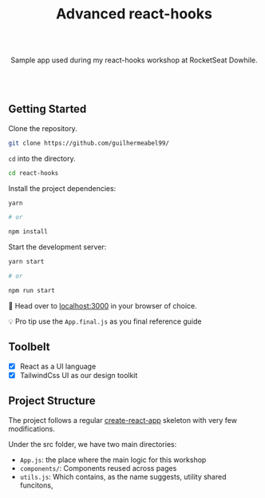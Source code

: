 <h1 align="center">
	Advanced react-hooks
</h1>
<br>
<br>

<p align="center"> Sample app used during my react-hooks workshop at RocketSeat Dowhile.</p>

<br>
<br>

## Getting Started

Clone the repository.

```sh
git clone https://github.com/guilhermeabel99/
```

`cd` into the directory.

```sh
cd react-hooks
```

Install the project dependencies:

```sh
yarn

# or

npm install
```

Start the development server:

```sh
yarn start

# or

npm run start
```

🚀 Head over to [localhost:3000](http://localhost:3000) in your browser of choice.

💡 Pro tip use the `App.final.js` as you final reference guide

## Toolbelt

- [x] React as a UI language
- [x] TailwindCss UI as our design toolkit

## Project Structure

The project follows a regular [create-react-app](https://github.com/facebook/create-react-app) skeleton with very few modifications.

Under the src folder, we have two main directories:

- `App.js`: the place where the main logic for this workshop
- `components/`: Components reused across pages
- `utils.js`: Which contains, as the name suggests, utility shared funcitons,
